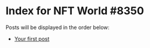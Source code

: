 # Index for NFT World #8350
Posts will be displayed in the order below:

- [Your first post](./001-first.md)

